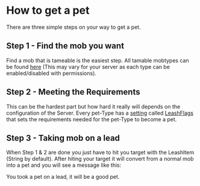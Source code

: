 # How to get a pet

There are three simple steps on your way to get a pet.

## Step 1 - Find the mob you want

Find a mob that is tameable is the easiest step. All tamable mobtypes can be found [here](https://github.com/xXKeyleXx/MyPet-Wiki/tree/07680434e1278c970819d5e9518888598106688b/pages/tutorials/mobtypes/README.md) \(This may vary for your server as each type can be enabled/disabled with permissions\).

## Step 2 - Meeting the Requirements

This can be the hardest part but how hard it really will depends on the configuration of the Server. Every pet-Type has a [setting](https://github.com/xXKeyleXx/MyPet-Wiki/tree/07680434e1278c970819d5e9518888598106688b/petconfig/README.md) called [LeashFlags](https://github.com/xXKeyleXx/MyPet-Wiki/tree/07680434e1278c970819d5e9518888598106688b/leashflag/README.md) that sets the requirements needed for the pet-Type to become a pet.

## Step 3 - Taking mob on a lead

When Step 1 & 2 are done you just have to hit you target with the LeashItem \(String by default\). After hiting your target it will convert from a normal mob into a pet and you will see a message like this:

You took a pet on a lead, it will be a good pet.

